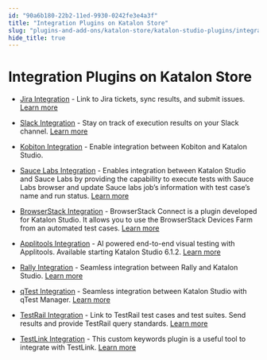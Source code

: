```yaml
---
id: "90a6b180-22b2-11ed-9930-0242fe3e4a3f"
title: "Integration Plugins on Katalon Store"
slug: "plugins-and-add-ons/katalon-store/katalon-studio-plugins/integration-plugins-on-katalon-store"
hide_title: true
---
```


# <a id="id" class="anchor_top_offset"/><a id="ariaid-title1" class="anchor_top_offset"/>Integration Plugins on Katalon Store

<ul xmlns="http://www.w3.org/1999/xhtml" className="ul"><li className="li">     <p className="p"><a className="xref j-external-link" href="https://store.katalon.com/product/3/Jira-Integration" target="_blank">Jira         Integration</a> - Link to Jira tickets, sync results, and submit       issues. <a className="xref" href="/docs/organize/integration-for-organizing-tests/jira-integration/configure-jira-integration-in-katalon-studio">Learn         more</a>     </p>   </li><li className="li">     <p className="p"><a className="xref j-external-link" href="https://store.katalon.com/product/4/Slack-Integration" target="_blank">Slack         Integration</a> - Stay on track of execution results on your Slack       channel. <a className="xref" href="/docs/analyze/integration-for-test-analyzing/slack-integration/manage-test-reports-in-slack---katalon-studio-integration">Learn         more</a>     </p>   </li><li className="li">     <p className="p"><a className="xref j-external-link" href="https://store.katalon.com/product/137/Kobiton-Integration" target="_blank">Kobiton         Integration</a> - Enable integration between Kobiton and Katalon       Studio.</p>   </li><li className="li">     <p className="p"><a className="xref j-external-link" href="https://store.katalon.com/product/75/Sauce-Labs-Integration" target="_blank">Sauce         Labs Integration</a> - Enables integration between Katalon Studio       and Sauce Labs by providing the capability to execute tests with       Sauce Labs browser and update Sauce labs job’s information       with test case’s name and run status. <a className="xref" href="/docs/execute/cloud-based-test-execution/integration-with-other-vendors-for-cloud-execution/sauce-labs-integration">Learn         more</a>     </p>   </li><li className="li">     <p className="p"><a className="xref j-external-link" href="https://store.katalon.com/product/45/BrowserStack-Integration" target="_blank">BrowserStack         Integration</a> - BrowserStack Connect is a plugin developed for       Katalon Studio. It allows you to use the BrowserStack Devices Farm       from an automated test cases. <a className="xref" href="/docs/execute/cloud-based-test-execution/integration-with-other-vendors-for-cloud-execution/browserstack-integration">Learn         more</a>     </p>   </li><li className="li">     <p className="p"><a className="xref j-external-link" href="https://store.katalon.com/product/44/Applitools-Integration" target="_blank">Applitools         Integration</a> - AI powered end-to-end visual testing with       Applitools. Available starting Katalon Studio 6.1.2. <a className="xref" href="/docs/author/keywords/using-keywords-in-katalon-studio/web-testing/applitools-integration-in-katalon-studio">Learn         more</a>     </p>   </li><li className="li">     <p className="p"><a className="xref j-external-link" href="https://store.katalon.com/product/125/Rally-Integration" target="_blank">Rally         Integration</a> - Seamless integration between Rally and Katalon       Studio. <a className="xref" href="/docs/organize/integration-for-organizing-tests/configure-rally-integration-in-katalon-studio">Learn         more</a>     </p>   </li><li className="li">     <p className="p"><a className="xref j-external-link" href="https://store.katalon.com/product/136/qTest-Integration" target="_blank">qTest         Integration</a> - Seamless integration between Katalon Studio with       qTest Manager. <a className="xref" href="/docs/organize/integration-for-organizing-tests/configure-qtest-integration-in-katalon-studio">Learn         more</a>     </p>   </li><li className="li">     <p className="p"><a className="xref j-external-link" href="https://store.katalon.com/product/13/TestRail-Integration" target="_blank">TestRail         Integration</a> - Link to TestRail test cases and test suites. Send       results and provide TestRail query standards. <a className="xref" href="/docs/organize/integration-for-organizing-tests/configure-testrail-integration-in-katalon-studio">Learn         more</a>     </p>   </li><li className="li">     <p className="p"><a className="xref j-external-link" href="https://store.katalon.com/product/71/TestLink-Integration" target="_blank">TestLink         Integration</a> - This custom keywords plugin is a useful tool to       integrate with TestLink. <a className="xref" href="/docs/organize/integration-for-organizing-tests/testlink-integration">Learn         more</a>     </p>   </li></ul> 
